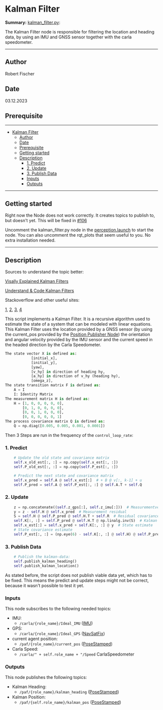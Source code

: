 # Kalman Filter

**Summary:** [kalman_filter.py](.../code/perception/src/kalman_filter.py):

The Kalman Filter node is responsible for filtering the location and heading data, by using an IMU and GNSS sensor together with the carla speedometer.

---

## Author

Robert Fischer

## Date

03.12.2023

## Prerequisite

---
<!-- TOC -->
- [Kalman Filter](#kalman-filter)
  - [Author](#author)
  - [Date](#date)
  - [Prerequisite](#prerequisite)
  - [Getting started](#getting-started)
  - [Description](#description)
    - [1. Predict](#1-predict)
    - [2. Update](#2-update)
    - [3. Publish Data](#3-publish-data)
    - [Inputs](#inputs)
    - [Outputs](#outputs)
<!-- TOC -->

---

## Getting started

Right now the Node does not work correctly. It creates topics to publish to, but doesn't yet.
This will be fixed in [#106](https://github.com/una-auxme/paf23/issues/106)

Uncomment the kalman_filter.py node in the [perception.launch](.../code/perception/launch/perception.launch) to start the node.
You can also uncomment the rqt_plots that seem useful to you.
No extra installation needed.

---

## Description

Sources to understand the topic better:

[Visally Explained Kalman Filters](https://www.youtube.com/watch?v=IFeCIbljreY&ab_channel=VisuallyExplained)

[Understand & Code Kalman Filters](https://www.youtube.com/watch?v=TEKPcyBwEH8&ab_channel=CppMonk)

Stackoverflow and other useful sites:

[1](https://stackoverflow.com/questions/47210512/using-pykalman-on-raw-acceleration-data-to-calculate-position),
[2](https://robotics.stackexchange.com/questions/11178/kalman-filter-gps-imu),
[3](https://stackoverflow.com/questions/66167733/getting-3d-position-coordinates-from-an-imu-sensor-on-python),
[4](https://github.com/Janudis/Extended-Kalman-Filter-GPS_IMU)

This script implements a Kalman Filter. It is a recursive algorithm used to estimate the state of a system that can be modeled with linear equations.
This Kalman Filter uses the location provided by a GNSS sensor (by using the current_pos provided by the [Position Publisher Node](.../code/perception/src/Position_Publisher_Node.py))
the orientation and angular velocity provided by the IMU sensor and the current speed in the headed direction by the Carla Speedometer.

```Python
The state vector X is defined as:
            [initial_x],
            [initial_y],
            [yaw],
            [v_hy] in direction of heading hy,
            [a_hy] in direction of v_hy (heading hy),
            [omega_z],
The state transition matrix F is defined as:
    A = I
    I: Identity Matrix
The measurement matrix H is defined as:
    H = [1, 0, 0, 0, 0, 0],
        [0, 1, 0, 0, 0, 0],
        [0, 0, 1, 0, 0, 0],
        [0, 0, 0, 0, 0, 1]
The process covariance matrix Q is defined as:
    Q = np.diag([0.005, 0.005, 0.001, 0.0001])

```

Then 3 Steps are run in the frequency of the `control_loop_rate`:

### 1. Predict

```Python
    # Update the old state and covariance matrix
    self.x_old_est[:, :] = np.copy(self.x_est[:, :])
    self.P_old_est[:, :] = np.copy(self.P_est[:, :])

    # Predict the next state and covariance matrix
    self.x_pred = self.A @ self.x_est[:]  # + B @ v[:, k-1] + u
    self.P_pred = self.A @ self.P_est[:, :] @ self.A.T + self.Q
```

### 2. Update

```Python
    z = np.concatenate((self.z_gps[:], self.z_imu[:]))  # Measurementvector
    y = z - self.H @ self.x_pred  # Measurement residual
    S = self.H @ self.P_pred @ self.H.T + self.R  # Residual covariance
    self.K[:, :] = self.P_pred @ self.H.T @ np.linalg.inv(S)  # Kalman gain
    self.x_est[:] = self.x_pred + self.K[:, :] @ y  # State estimate
    # State covariance estimate
    self.P_est[:, :] = (np.eye(6) - self.K[:, :] @ self.H) @ self.P_pred
```

### 3. Publish Data

```Python
    # Publish the kalman-data:
    self.publish_kalman_heading()
    self.publish_kalman_location()
```

As stated before, the script does not publish viable data yet, which has to be fixed.
This means the predict and update steps might not be correct, because it wasn't possible to test it yet.

### Inputs

This node subscribes to the following needed topics:

- IMU:
  - `/carla/{role_name}/Ideal_IMU` ([IMU](https://docs.ros.org/en/api/sensor_msgs/html/msg/Imu.html))
- GPS:
  - `/carla/{role_name}/Ideal_GPS` ([NavSatFix](http://docs.ros.org/en/melodic/api/std_msgs/html/msg/String.html))
- current agent position:
  - `/paf/{role_name}/current_pos` ([PoseStamped](http://docs.ros.org/en/noetic/api/geometry_msgs/html/msg/PoseStamped.html))
- Carla Speed:
  - `/carla/" + self.role_name + "/Speed` CarlaSpeedometer

### Outputs

This node publishes the following topics:

- Kalman Heading:
  - `/paf/{role_name}/kalman_heading` ([PoseStamped](http://docs.ros.org/en/noetic/api/geometry_msgs/html/msg/PoseStamped.html))
- Kalman Position:
  - `/paf/{self.role_name}/kalman_pos` ([PoseStamped](http://docs.ros.org/en/noetic/api/geometry_msgs/html/msg/PoseStamped.html))
